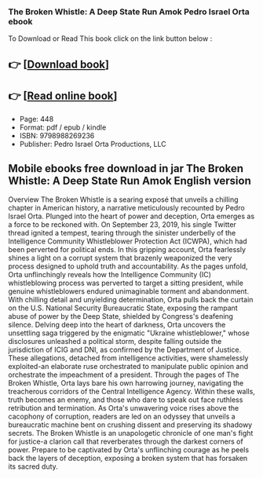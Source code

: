 ### The Broken Whistle: A Deep State Run Amok Pedro Israel Orta ebook

To Download or Read This book click on the link button below :

## 👉  [**[Download book](http://ebooksharez.info/download.php?group=book&from=github.com&id=700336&lnk=1065 "Download book")**]

## 👉  [**[Read online book](http://ebooksharez.info/download.php?group=book&from=github.com&id=700336&lnk=1065 "Read online book")**]


* Page: 448
* Format: pdf / epub / kindle
* ISBN: 9798988269236
* Publisher: Pedro Israel Orta Productions, LLC



## Mobile ebooks free download in jar The Broken Whistle: A Deep State Run Amok English version


Overview
The Broken Whistle is a searing exposé that unveils a chilling chapter in American history, a narrative meticulously recounted by Pedro Israel Orta. Plunged into the heart of power and deception, Orta emerges as a force to be reckoned with. On September 23, 2019, his single Twitter thread ignited a tempest, tearing through the sinister underbelly of the Intelligence Community Whistleblower Protection Act (ICWPA), which had been perverted for political ends. In this gripping account, Orta fearlessly shines a light on a corrupt system that brazenly weaponized the very process designed to uphold truth and accountability. As the pages unfold, Orta unflinchingly reveals how the Intelligence Community (IC) whistleblowing process was perverted to target a sitting president, while genuine whistleblowers endured unimaginable torment and abandonment. With chilling detail and unyielding determination, Orta pulls back the curtain on the U.S. National Security Bureaucratic State, exposing the rampant abuse of power by the Deep State, shielded by Congress&#039;s deafening silence. Delving deep into the heart of darkness, Orta uncovers the unsettling saga triggered by the enigmatic &quot;Ukraine whistleblower,&quot; whose disclosures unleashed a political storm, despite falling outside the jurisdiction of ICIG and DNI, as confirmed by the Department of Justice. These allegations, detached from intelligence activities, were shamelessly exploited-an elaborate ruse orchestrated to manipulate public opinion and orchestrate the impeachment of a president. Through the pages of The Broken Whistle, Orta lays bare his own harrowing journey, navigating the treacherous corridors of the Central Intelligence Agency. Within these walls, truth becomes an enemy, and those who dare to speak out face ruthless retribution and termination. As Orta&#039;s unwavering voice rises above the cacophony of corruption, readers are led on an odyssey that unveils a bureaucratic machine bent on crushing dissent and preserving its shadowy secrets. The Broken Whistle is an unapologetic chronicle of one man&#039;s fight for justice-a clarion call that reverberates through the darkest corners of power. Prepare to be captivated by Orta&#039;s unflinching courage as he peels back the layers of deception, exposing a broken system that has forsaken its sacred duty.



